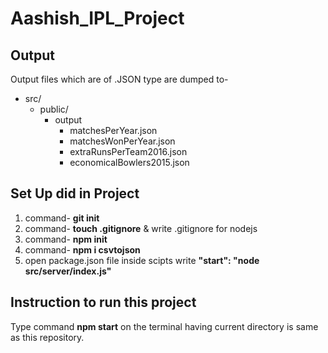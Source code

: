 # Aashish_IPL_Project

## Output

Output files which are of .JSON type are dumped to-
* src/
  * public/
     * output
        * matchesPerYear.json 
        * matchesWonPerYear.json
        * extraRunsPerTeam2016.json
        * economicalBowlers2015.json


## Set Up did in Project
 1. command- **git init**
 2. command- **touch .gitignore** & write .gitignore for nodejs
 4. command- **npm init**
 5. command- **npm i csvtojson**
 6. open package.json file inside scipts write **"start": "node src/server/index.js"**


## Instruction to run this project
Type command **npm start** on the terminal having current directory is same as this repository.


